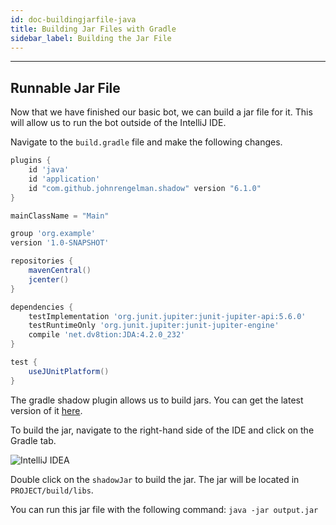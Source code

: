 ```yaml
---
id: doc-buildingjarfile-java
title: Building Jar Files with Gradle
sidebar_label: Building the Jar File
---
```


---

## Runnable Jar File

Now that we have finished our basic bot, we can build a jar file for it. This will allow us to run the bot outside of the IntelliJ IDE.

Navigate to the `build.gradle` file and make the following changes.

```groovy {3-4,7}
plugins {
    id 'java'
    id 'application'
    id "com.github.johnrengelman.shadow" version "6.1.0"
}

mainClassName = "Main"

group 'org.example'
version '1.0-SNAPSHOT'

repositories {
    mavenCentral()
    jcenter()
}

dependencies {
    testImplementation 'org.junit.jupiter:junit-jupiter-api:5.6.0'
    testRuntimeOnly 'org.junit.jupiter:junit-jupiter-engine'
    compile 'net.dv8tion:JDA:4.2.0_232'
}

test {
    useJUnitPlatform()
}
```

The gradle shadow plugin allows us to build jars. You can get the latest version of it [here](https://plugins.gradle.org/plugin/com.github.johnrengelman.shadow).

To build the jar, navigate to the right-hand side of the IDE and click on the Gradle tab.

![IntelliJ IDEA](../../../static/img/java-docs/build_your_first_bot/byfb_4/intellij_gradle.png "IntelliJ IDEA")

Double click on the `shadowJar` to build the jar. The jar will be located in `PROJECT/build/libs`.

You can run this jar file with the following command: `java -jar output.jar`
